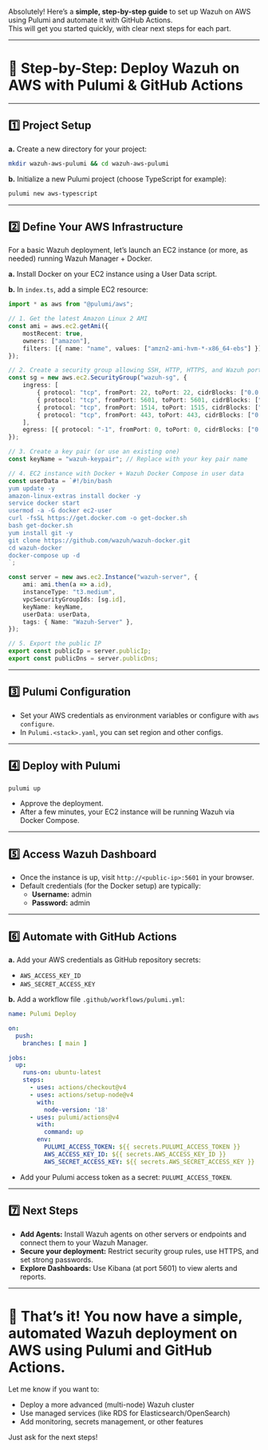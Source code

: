 Absolutely! Here’s a **simple, step-by-step guide** to set up Wazuh on AWS using Pulumi and automate it with GitHub Actions.  
This will get you started quickly, with clear next steps for each part.

---

# 🚀 Step-by-Step: Deploy Wazuh on AWS with Pulumi & GitHub Actions

---

## 1️⃣ **Project Setup**

**a.** Create a new directory for your project:
```bash
mkdir wazuh-aws-pulumi && cd wazuh-aws-pulumi
```

**b.** Initialize a new Pulumi project (choose TypeScript for example):
```bash
pulumi new aws-typescript
```

---

## 2️⃣ **Define Your AWS Infrastructure**

For a basic Wazuh deployment, let’s launch an EC2 instance (or more, as needed) running Wazuh Manager + Docker.

**a.** Install Docker on your EC2 instance using a User Data script.

**b.** In `index.ts`, add a simple EC2 resource:

````typescript
import * as aws from "@pulumi/aws";

// 1. Get the latest Amazon Linux 2 AMI
const ami = aws.ec2.getAmi({
    mostRecent: true,
    owners: ["amazon"],
    filters: [{ name: "name", values: ["amzn2-ami-hvm-*-x86_64-ebs"] }],
});

// 2. Create a security group allowing SSH, HTTP, HTTPS, and Wazuh ports
const sg = new aws.ec2.SecurityGroup("wazuh-sg", {
    ingress: [
        { protocol: "tcp", fromPort: 22, toPort: 22, cidrBlocks: ["0.0.0.0/0"] },   // SSH
        { protocol: "tcp", fromPort: 5601, toPort: 5601, cidrBlocks: ["0.0.0.0/0"] }, // Kibana
        { protocol: "tcp", fromPort: 1514, toPort: 1515, cidrBlocks: ["0.0.0.0/0"] }, // Wazuh
        { protocol: "tcp", fromPort: 443, toPort: 443, cidrBlocks: ["0.0.0.0/0"] },   // HTTPS
    ],
    egress: [{ protocol: "-1", fromPort: 0, toPort: 0, cidrBlocks: ["0.0.0.0/0"] }],
});

// 3. Create a key pair (or use an existing one)
const keyName = "wazuh-keypair"; // Replace with your key pair name

// 4. EC2 instance with Docker + Wazuh Docker Compose in user data
const userData = `#!/bin/bash
yum update -y
amazon-linux-extras install docker -y
service docker start
usermod -a -G docker ec2-user
curl -fsSL https://get.docker.com -o get-docker.sh
bash get-docker.sh
yum install git -y
git clone https://github.com/wazuh/wazuh-docker.git
cd wazuh-docker
docker-compose up -d
`;

const server = new aws.ec2.Instance("wazuh-server", {
    ami: ami.then(a => a.id),
    instanceType: "t3.medium",
    vpcSecurityGroupIds: [sg.id],
    keyName: keyName,
    userData: userData,
    tags: { Name: "Wazuh-Server" },
});

// 5. Export the public IP
export const publicIp = server.publicIp;
export const publicDns = server.publicDns;
````

---

## 3️⃣ **Pulumi Configuration**

- Set your AWS credentials as environment variables or configure with `aws configure`.
- In `Pulumi.<stack>.yaml`, you can set region and other configs.

---

## 4️⃣ **Deploy with Pulumi**

```bash
pulumi up
```
- Approve the deployment.  
- After a few minutes, your EC2 instance will be running Wazuh via Docker Compose.

---

## 5️⃣ **Access Wazuh Dashboard**

- Once the instance is up, visit `http://<public-ip>:5601` in your browser.
- Default credentials (for the Docker setup) are typically:
  - **Username:** admin
  - **Password:** admin

---

## 6️⃣ **Automate with GitHub Actions**

**a.** Add your AWS credentials as GitHub repository secrets:  
- `AWS_ACCESS_KEY_ID`  
- `AWS_SECRET_ACCESS_KEY`

**b.** Add a workflow file `.github/workflows/pulumi.yml`:

````yaml
name: Pulumi Deploy

on:
  push:
    branches: [ main ]

jobs:
  up:
    runs-on: ubuntu-latest
    steps:
      - uses: actions/checkout@v4
      - uses: actions/setup-node@v4
        with:
          node-version: '18'
      - uses: pulumi/actions@v4
        with:
          command: up
        env:
          PULUMI_ACCESS_TOKEN: ${{ secrets.PULUMI_ACCESS_TOKEN }}
          AWS_ACCESS_KEY_ID: ${{ secrets.AWS_ACCESS_KEY_ID }}
          AWS_SECRET_ACCESS_KEY: ${{ secrets.AWS_SECRET_ACCESS_KEY }}
````

- Add your Pulumi access token as a secret: `PULUMI_ACCESS_TOKEN`.

---

## 7️⃣ **Next Steps**

- **Add Agents:** Install Wazuh agents on other servers or endpoints and connect them to your Wazuh Manager.
- **Secure your deployment:** Restrict security group rules, use HTTPS, and set strong passwords.
- **Explore Dashboards:** Use Kibana (at port 5601) to view alerts and reports.

---

# 🎉 That’s it! You now have a simple, automated Wazuh deployment on AWS using Pulumi and GitHub Actions.

Let me know if you want to:
- Deploy a more advanced (multi-node) Wazuh cluster
- Use managed services (like RDS for Elasticsearch/OpenSearch)
- Add monitoring, secrets management, or other features

Just ask for the next steps!
